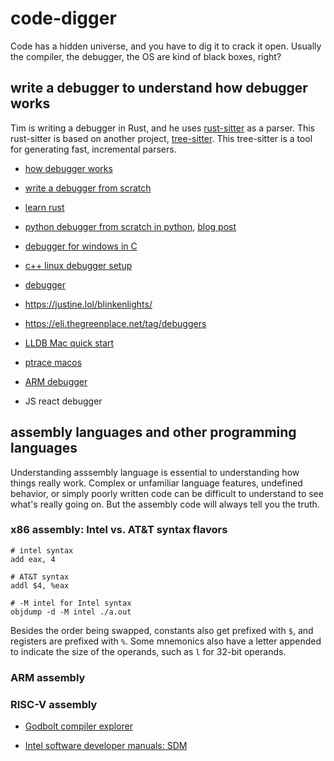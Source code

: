 # code-digger

Code has a hidden universe, and you have to dig it to crack it open. Usually the compiler, the debugger, the OS are kind of black boxes, right?

## write a debugger to understand how debugger works

Tim is writing a debugger in Rust, and he uses [rust-sitter](https://github.com/hydro-project/rust-sitter) as a parser. This rust-sitter is based on another project, [tree-sitter](https://tree-sitter.github.io/tree-sitter/). This tree-sitter is a tool for generating fast, incremental parsers.

* [how debugger works](https://www.debuggingbook.org/html/Debugger.html)

* [write a debugger from scratch](https://www.timdbg.com/posts/writing-a-debugger-from-scratch-part-1/)

* [learn rust](https://www.rust-lang.org/learn)

* [python debugger from scratch in python](https://github.com/parttimenerd/python-dbg/), [blog post](https://mostlynerdless.de/blog/2023/09/20/lets-create-a-python-debugger-together-part-1/)

* [debugger for windows in C](https://ja.nsommer.dk/articles/x86-debugger-for-windows-and-wine.html)

* [c++ linux debugger setup](https://blog.tartanllama.xyz/writing-a-linux-debugger-setup/)

* [debugger](https://github.com/munificent/craftinginterpreters/issues/922)

* https://justine.lol/blinkenlights/

* https://eli.thegreenplace.net/tag/debuggers

* [LLDB Mac quick start](https://developer.apple.com/library/archive/documentation/IDEs/Conceptual/gdb_to_lldb_transition_guide/document/lldb-terminal-workflow-tutorial.html)

* [ptrace macos](https://www.spaceflint.com/?p=150)

* [ARM debugger](https://developer.arm.com/documentation/101469/2023-0/Introduction-to-Arm-Debugger)

* JS react debugger

## assembly languages and other programming languages

Understanding asssembly language is essential to understanding how things really work. Complex or unfamiliar language features, undefined behavior, or simply poorly written code can be difficult to understand to see what's really going on. But the assembly code will always tell you the truth.

### x86 assembly: Intel vs. AT&T syntax flavors

```assembly
# intel syntax
add eax, 4

# AT&T syntax
addl $4, %eax

# -M intel for Intel syntax
objdump -d -M intel ./a.out
```

Besides the order being swapped, constants also get prefixed with ```$```, and registers are prefixed with ```%```. Some mnemonics also have a letter appended to indicate the size of the operands, such as ```l``` for 32-bit operands.

### ARM assembly

### RISC-V assembly

* [Godbolt compiler explorer](https://godbolt.org/)

* [Intel software developer manuals: SDM](https://www.intel.com/content/www/us/en/developer/articles/technical/intel-sdm.html)

